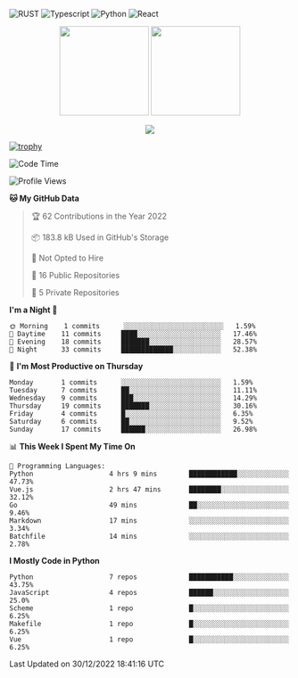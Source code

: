 ![RUST](https://img.shields.io/badge/-Rust-141414?style=flat&logo=rust)
![Typescript](https://img.shields.io/badge/-Typescript-141414?style=flat&logo=typescript)
![Python](https://img.shields.io/badge/-Python-141414?style=flat&logo=python)
![React](https://img.shields.io/badge/-React-141414?style=flat&logo=react)

<p align="center">
  <img height="160" src="https://github-readme-stats.vercel.app/api/top-langs/?username=k4zam1&theme=dracula&hide=html,css,dockerfile,shell,ejs,stylus,javascript&count_private=true&show_icons=true&hide_border=true&layout=compact"/>
  <img height="160" src="https://github-readme-stats.vercel.app/api?username=k4zam1&count_private=true&show_icons=true&theme=dracula&include_all_commits=true&hide_border=true"/>
</p>
<p align="center">
<img src="https://activity-graph.herokuapp.com/graph?username=k4zam1&theme=dracula"/>
</p>

[![trophy](https://github-profile-trophy.vercel.app/?username=k4zam1)](https://github.com/ryo-ma/github-profile-trophy)

<!--START_SECTION:waka-->
![Code Time](http://img.shields.io/badge/Code%20Time-343%20hrs%2011%20mins-blue)

![Profile Views](http://img.shields.io/badge/Profile%20Views-0-blue)

**🐱 My GitHub Data** 

> 🏆 62 Contributions in the Year 2022
 > 
> 📦 183.8 kB Used in GitHub's Storage 
 > 
> 🚫 Not Opted to Hire
 > 
> 📜 16 Public Repositories 
 > 
> 🔑 5 Private Repositories  
 > 
**I'm a Night 🦉** 

```text
🌞 Morning    1 commits      ░░░░░░░░░░░░░░░░░░░░░░░░░   1.59% 
🌆 Daytime    11 commits     ████░░░░░░░░░░░░░░░░░░░░░   17.46% 
🌃 Evening    18 commits     ███████░░░░░░░░░░░░░░░░░░   28.57% 
🌙 Night      33 commits     █████████████░░░░░░░░░░░░   52.38%

```
📅 **I'm Most Productive on Thursday** 

```text
Monday       1 commits      ░░░░░░░░░░░░░░░░░░░░░░░░░   1.59% 
Tuesday      7 commits      ██░░░░░░░░░░░░░░░░░░░░░░░   11.11% 
Wednesday    9 commits      ███░░░░░░░░░░░░░░░░░░░░░░   14.29% 
Thursday     19 commits     ███████░░░░░░░░░░░░░░░░░░   30.16% 
Friday       4 commits      █░░░░░░░░░░░░░░░░░░░░░░░░   6.35% 
Saturday     6 commits      ██░░░░░░░░░░░░░░░░░░░░░░░   9.52% 
Sunday       17 commits     ██████░░░░░░░░░░░░░░░░░░░   26.98%

```


📊 **This Week I Spent My Time On** 

```text
💬 Programming Languages: 
Python                   4 hrs 9 mins        ████████████░░░░░░░░░░░░░   47.73% 
Vue.js                   2 hrs 47 mins       ████████░░░░░░░░░░░░░░░░░   32.12% 
Go                       49 mins             ██░░░░░░░░░░░░░░░░░░░░░░░   9.46% 
Markdown                 17 mins             ░░░░░░░░░░░░░░░░░░░░░░░░░   3.34% 
Batchfile                14 mins             ░░░░░░░░░░░░░░░░░░░░░░░░░   2.78%

```

**I Mostly Code in Python** 

```text
Python                   7 repos             ███████████░░░░░░░░░░░░░░   43.75% 
JavaScript               4 repos             ██████░░░░░░░░░░░░░░░░░░░   25.0% 
Scheme                   1 repo              █░░░░░░░░░░░░░░░░░░░░░░░░   6.25% 
Makefile                 1 repo              █░░░░░░░░░░░░░░░░░░░░░░░░   6.25% 
Vue                      1 repo              █░░░░░░░░░░░░░░░░░░░░░░░░   6.25%

```



 Last Updated on 30/12/2022 18:41:16 UTC
<!--END_SECTION:waka-->
